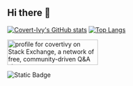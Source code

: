 ## Hi there 👋

[![Covert-Ivy's GitHub stats](https://github-readme-stats.vercel.app/api?username=covertivy&show_icons=true&theme=dracula&show_owner=true)](https://github.com/covertivy) [![Top Langs](https://github-readme-stats.vercel.app/api/top-langs/?username=covertivy&layout=compact&theme=dracula)](https://github.com/covertivy)

<a href="https://stackexchange.com/users/19108462"><img src="https://stackexchange.com/users/flair/19108462.png?theme=dark" width="208" height="58" alt="profile for covertivy on Stack Exchange, a network of free, community-driven Q&amp;A sites" title="profile for covertivy on Stack Exchange, a network of free, community-driven Q&amp;A sites"></a>

![Static Badge](https://img.shields.io/badge/testing-very_cool_stuff-green)

<!--
**covertivy/covertivy** is a ✨ _special_ ✨ repository because its `README.md` (this file) appears on your GitHub profile.

Here are some ideas to get you started:

- 🔭 I’m currently working on ...
- 🌱 I’m currently learning ...
- 👯 I’m looking to collaborate on ...
- 🤔 I’m looking for help with ...
- 💬 Ask me about ...
- 📫 How to reach me: ...
- 😄 Pronouns: ...
- ⚡ Fun fact: ...
-->
